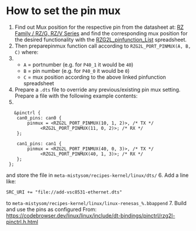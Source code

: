 # How to set the pin mux

1. Find out Mux position for the respective pin from the datasheet at: [RZ Family / RZ/G, RZ/V Series](../files/datasheets/r01uh0964ej0110-rzg2l-RTK9744L23C01000BE.pdf) and find the corresponding mux position for the desired functionality with the [RZG2L_pinfunction_List](../files/datasheets/RZG2L_pinfunction_List_r1.1.xlsx) spreadsheet.
2. Then preparepinmux function call according to `RZG2L_PORT_PINMUX(A, B, C)` where:
3. * `A` = portnumber (e.g. for `P40_1` it would be `40`)
   * `B` = pin number (e.g. for `P40_0` it would be `0`)
   * `C` = mux position according to the above linked pinfunction spreadsheet
4. Prepare a `.dts` file to override any previous/existing pin mux setting. Prepare a file with the following example contents:
5.
```
   &pinctrl {
	can0_pins: can0 {
		pinmux = <RZG2L_PORT_PINMUX(10, 1, 2)>, /* TX */
			 <RZG2L_PORT_PINMUX(11, 0, 2)>; /* RX */
	};

	can1_pins: can1 {
		pinmux = <RZG2L_PORT_PINMUX(40, 0, 3)>, /* TX */
			 <RZG2L_PORT_PINMUX(40, 1, 3)>; /* RX */
	};
 };
  ```
  and store the file in `meta-mistysom/recipes-kernel/linux/dts/`
6. Add a line like:
```
SRC_URI += "file://add-vsc8531-ethernet.dts"
```
to `meta-mistysom/recipes-kernel/linux/linux-renesas_%.bbappend`
7. Build and use the pins as configured
From: https://codebrowser.dev/linux/linux/include/dt-bindings/pinctrl/rzg2l-pinctrl.h.html
